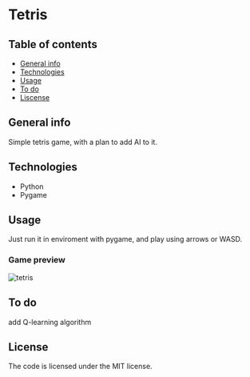 # Tetris

## Table of contents
* [General info](#general-info)
* [Technologies](#technologies)
* [Usage](#Usage)
* [To do](#to-do)
* [Liscense](#License)


## General info
Simple tetris game, with a plan to add AI to it.


## Technologies
* Python
* Pygame


## Usage
Just run it in enviroment with pygame, and play using arrows or WASD. 

### Game preview

![tetris](https://raw.github.com/MaciejSurowiec/Tetris/master/examples/tetris.PNG)


## To do
add Q-learning algorithm 


## License
The code is licensed under the MIT license.
